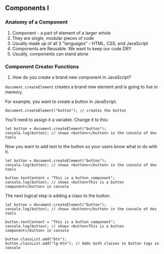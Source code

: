 ## Components I

### Anatomy of a Component

1. Component - a part of element of a larger whole
2. They are single, modular pieces of code
3. Usually made up of all 3 "languages" - HTML, CSS, and JavaScript
4. Components are Reusable. We want to keep our code DRY
5. Usually, components can stand alone

### Component Creator Functions

1. How do you create a brand new component in JavaScript?

`document.createElement` creates a brand new element and is going to live in memory.

For example, you want to create a button in JavaScript. 

`document.createElement("button"); // creates the button`

You'll need to assign it a variable. Change it to this:

```
let button = document.createElement("button");
console.log(button); // shows <button></button> in the console of dev tools
```

Now you want to add text to the button so your users know what to do with it. 

```
let button = document.createElement("button");
console.log(button); // shows <button></button> in the console of dev tools

button.textContent = "This is a button component";
console.log(button); // shows <button>This is a button component</button> in console
```

The next logical step is adding a class to the button.

```
let button = document.createElement("button");
console.log(button); // shows <button></button> in the console of dev tools

button.textContent = "This is a button component";
console.log(button); // shows <button>This is a button component</button> in console

button.classList.add("btn");
button.classList.add("lg-btn"); // Adds both classes to button tags in console
```

